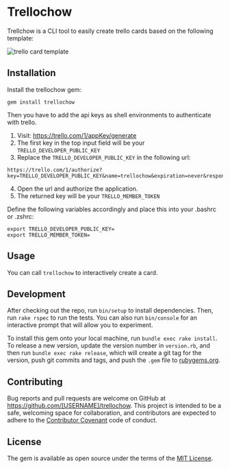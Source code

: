 # Trellochow

Trellchow is a CLI tool to easily create trello cards based on the following template:

![trello card template](https://i.imgur.com/OoVetuD.png)

## Installation

Install the trellochow gem:

```
gem install trellochow
```

Then you have to add the api keys as shell environments to authenticate with trello.

1. Visit: https://trello.com/1/appKey/generate
2. The first key in the top input field will be your `TRELLO_DEVELOPER_PUBLIC_KEY`
3. Replace the `TRELLO_DEVELOPER_PUBLIC_KEY` in the following url:
```
https://trello.com/1/authorize?key=TRELLO_DEVELOPER_PUBLIC_KEY&name=trellochow&expiration=never&response_type=token&scope=read,write
```
4. Open the url and authorize the application.
5. The returned key will be your `TRELLO_MEMBER_TOKEN`

Define the following variables accordingly and place this into your .bashrc or .zshrc:

```
export TRELLO_DEVELOPER_PUBLIC_KEY=
export TRELLO_MEMBER_TOKEN=
```

## Usage

You can call `trellochow` to interactively create a card.


## Development

After checking out the repo, run `bin/setup` to install dependencies. Then, run `rake rspec` to run the tests. You can also run `bin/console` for an interactive prompt that will allow you to experiment.

To install this gem onto your local machine, run `bundle exec rake install`. To release a new version, update the version number in `version.rb`, and then run `bundle exec rake release`, which will create a git tag for the version, push git commits and tags, and push the `.gem` file to [rubygems.org](https://rubygems.org).

## Contributing

Bug reports and pull requests are welcome on GitHub at https://github.com/[USERNAME]/trellochow. This project is intended to be a safe, welcoming space for collaboration, and contributors are expected to adhere to the [Contributor Covenant](contributor-covenant.org) code of conduct.


## License

The gem is available as open source under the terms of the [MIT License](http://opensource.org/licenses/MIT).

